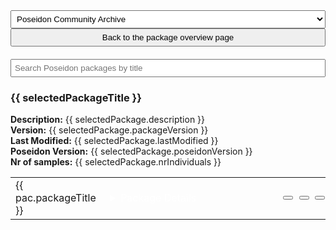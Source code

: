 <script>
  const { createApp, ref, computed, watch } = Vue;

  const PackageExplorer = {
    setup() {
      const packages = ref(null);
      const samples = ref(null);
      const searchQuery = ref('');
      const archiveType = ref('community-archive');
      const mapInstance = ref(null);
      var mapMarkers = [];
      var markerClusters = L.markerClusterGroup({ chunkedLoading: true });
      const selectedPackageTitle = ref(null);
      const selectedPackage = ref(null);

      const packageTitles = computed(() => {
        if (!packages.value) { return []; }
        return packages.value.map((pac) => pac.packageTitle.toLowerCase());
      });

      const filteredPackages = ref([]);

      // Watch for changes in searchQuery and update filteredPackages accordingly
      watch([searchQuery, packageTitles], ([newSearchQuery, newPackageTitles]) => {
        if (!newPackageTitles || !newSearchQuery) {
          filteredPackages.value = packages.value;
          return;
        }
        const lowercaseQuery = newSearchQuery.toLowerCase();
        const matchingPackageTitles = newPackageTitles.filter((title) =>
          title.includes(lowercaseQuery)
        );
        filteredPackages.value = packages.value.filter((pac) =>
          matchingPackageTitles.includes(pac.packageTitle.toLowerCase())
        );
      });

      const loadPackages = async () => {
        try {
          let apiUrl = 'https://server.poseidon-adna.org/packages';
          apiUrl += '?archive=' + archiveType.value;
          const response_pacs = await fetch(apiUrl);
          const response_pacs_json = await response_pacs.json();
          const filteredPackages = response_pacs_json.serverResponse.packageInfo.filter((p) => p.isLatest);
          packages.value = filteredPackages;
        } catch (error) {
          console.error(error);
        }
      };

      const loadSamples = async () => {
        try {
          let apiUrl = 'https://server.poseidon-adna.org/individuals?additionalJannoColumns=Latitude,Longitude,Country,Location,Group_Name,Age';
          apiUrl += '&archive=' + archiveType.value;
          const response_inds = await fetch(apiUrl);
          const response_inds_json = await response_inds.json();
          const filteredSamples = response_inds_json.serverResponse.extIndInfo.filter((p) => p.isLatest);
          samples.value = filteredSamples;
        } catch (error) {
          console.error(error);
        }
      };

      const getSamplesForPackage = (requestedPackageTitle) => {
        if (!samples.value) { return; }
        return samples.value.filter((s) => s.packageTitle === requestedPackageTitle);
      };

      const addSamplesToMap = async (requestedPackageTitle) => {
        try {
          // check if necessary data and objects are there
          if (!mapInstance.value) { return; }
          if (!samples.value) { return; }
          // filter to one package, if this is requested
          if (requestedPackageTitle === undefined) {
            samplesFiltered = samples.value;
          } else {
            samplesFiltered = getSamplesForPackage(requestedPackageTitle);
          }
          // compile markers
          samplesFiltered.forEach((s) => {
            const addCols = s.additionalJannoColumns;
            const lat = addCols[0][1];
            const lng = addCols[1][1];
            if (lat == 0 && lng == 0) { return; }
            const location = addCols[3][1];
            const groupName = addCols[4][1];
            const age = addCols[5][1];
            const popupContent =
              `<b>Poseidon ID:</b> ${s.poseidonID}<br>
               <b>Package:</b> ${s.packageTitle}<br>
               <b>Package Version:</b> ${s.packageVersion}<br>
               <b>Location:</b> ${location}<br>
               <b>Group Name:</b> ${groupName}<br>
               <b>Age:</b> ${age}`;
            const oneMarker = L.marker([lat, lng]).bindPopup(popupContent);
            mapMarkers.push(oneMarker);
          });
          markerClusters.addLayers(mapMarkers);
          mapInstance.value.addLayer(markerClusters);
          // zoom
          var bounds = markerClusters.getBounds();
          if (bounds.isValid()) {
            mapInstance.value.fitBounds(bounds);
          }
        } catch (error) {
          console.error(error);
        }
      };

      const resetMarkers = () => {
        markerClusters.removeLayers(mapMarkers);
        mapMarkers = [];
      };

      const loadAllData = async () => {
        await loadPackages();
        await loadSamples();
      };

      const updateMap = async (requestedPackageTitle) => {
        if (markerClusters) { resetMarkers(); }
        addSamplesToMap(requestedPackageTitle);
      };

      const showSelection = async () => {
        await loadAllData();
        updateMap();
      };

      const selectPackage = (requestedPackageTitle) => {
        selectedPackageTitle.value = requestedPackageTitle;
        selectedPackage.value = packages.value.filter((pac) =>
          pac.packageTitle === selectedPackageTitle.value
        )[0];
        updateMap(requestedPackageTitle);
      }
      const unselectPackage = () => {
        selectedPackageTitle.value = null;
        updateMap();
        mapInstance.value.setView([30, 10], 1);
      }      

      const downloadGenotypeData = (packageTitle) => {
        const downloadLink = document.createElement('a');
        downloadLink.href = `https://server.poseidon-adna.org/zip_file/${packageTitle}?archive=${archiveType.value}`;
        downloadLink.download = `${packageTitle}.zip`;
        downloadLink.click();
      };

      showSelection();

      return {
        packages,
        searchQuery,
        archiveType,
        mapInstance,
        filteredPackages,
        showSelection,
        resetMarkers,
        downloadGenotypeData,
        getSamplesForPackage,
        selectPackage,
        selectedPackageTitle,
        selectedPackage,
        unselectPackage
      };
    }
  };

  const MapView = {
    template: `<div id="map" style="height: 400px;"></div>`,
    mounted() {
      const map = L.map('map').setView([30, 10], 1);
      L.tileLayer('https://{s}.tile.openstreetmap.org/{z}/{x}/{y}.png', {}).addTo(map);
      this.$parent.mapInstance = map;
    },
  };

  const app = createApp(PackageExplorer);
  app.component('map-view', MapView);
  app.mount('#archiveExplorer');
</script>

<div id="archiveExplorer">
    
  <div v-if="!selectedPackageTitle">
    <!-- archive selection -->      
    <select id="archive-type-select" v-model="archiveType" @change="showSelection">
      <option value="community-archive">Poseidon Community Archive</option>
      <option value="aadr-archive">Poseidon AADR Archive</option>
    </select>
  </div>
  <div v-if="selectedPackageTitle">
    <button id=go-back-button @click="unselectPackage()" title="Go back to package overview.">
      <i class="fa fa-arrow-left" aria-hidden="true"></i> Back to the package overview page
    </button>
  </div>

  <!-- search bar -->
  <div v-if="!selectedPackageTitle">
    <div class="search-bar">
      <input type="text" v-model="searchQuery" placeholder="Search Poseidon packages by title" />
    </div>
  </div>

  <div v-if="packages">
    <map-view></map-view>

  <!-- package view -->
  <div v-if="selectedPackageTitle">

  <h3> {{ selectedPackageTitle }} </h3>

  <div>
      <b>Description:</b> {{ selectedPackage.description }}<br>
      <b>Version:</b> {{ selectedPackage.packageVersion }}<br>
      <b>Last Modified:</b> {{ selectedPackage.lastModified }}<br>
      <b>Poseidon Version:</b> {{ selectedPackage.poseidonVersion }}<br>
      <b>Nr of samples:</b> {{ selectedPackage.nrIndividuals }}
  </div>

  </div>

  <!-- overview -->
  <div v-if="!selectedPackageTitle">

  <div class="table-container">

  <table class="table-default">
    <colgroup>
      <col style="width: 30%" />
      <col style="width: 55%" />
      <col style="width: 5%" />
      <col style="width: 5%" />
      <col style="width: 5%" />
    </colgroup>
    <tbody>
      <tr v-for="(pac, index) in filteredPackages" :key="index">
        <td style="overflow-wrap: break-word;">
          {{ pac.packageTitle }}
        </td>
        <td>
          <details>
            <summary style="color: white">
              Package Details
            </summary>
            <div class="details-content">
              <b>Description:</b> {{ pac.description }}<br>
              <b>Version:</b> {{ pac.packageVersion }}<br>
              <b>Last Modified:</b> {{ pac.lastModified }}<br>
              <b>Poseidon Version:</b> {{ pac.poseidonVersion }}<br>
              <b>Nr of samples:</b> {{ pac.nrIndividuals }}
            </div>
          </details>
        </td>
        <td>
          <button @click="selectPackage(pac.packageTitle)" title="Open the package information page">
            <i class="fas fa-search" aria-hidden="true"></i>
          </button>
        </td>
        <td>
          <a :href="'https://github.com/poseidon-framework/' + archiveType + '/tree/master/' + pac.packageTitle" target="_blank">
            <button title="This package on GitHub">
              <i class="fab fa-github" aria-hidden="true"></i>
            </button>
          </a>
        </td>
        <td>
          <button @click="downloadGenotypeData(pac.packageTitle)" title="Download this package">
            <i class="fas fa-download" aria-hidden="true"></i>
          </button>
        </td>
      </tr>
    </tbody>
  </table>

  </div>
  </div>
  </div>

</div>  

<style>

  #archive-type-select {
    width: 100%;
    padding: 5px;
  }

  #go-back-button {
    width: 100%;
    padding: 5px;
    margin-bottom: 10px;
  }

  .search-bar {
    margin-top: 10px;
    margin-bottom: 10px;
  }
  .search-bar input[type="text"] {
    width: 100%;
    padding: 5px;
  }

  .table-container {
    max-height: 400px; 
    overflow-y: scroll;
    width: 100%;
  }
  .table-default {
    width: 100%;
    display: table !important;
    table-layout: fixed;
  }
   
</style>

